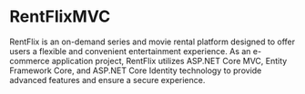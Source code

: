 # RentFlixMVC
RentFlix is an on-demand series and movie rental platform designed to offer users a flexible and convenient entertainment experience. As an e-commerce application project, RentFlix utilizes ASP.NET Core MVC, Entity Framework Core, and ASP.NET Core Identity technology to provide advanced features and ensure a secure experience.
